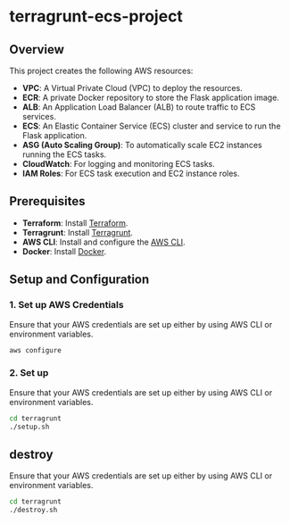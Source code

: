 # terragrunt-ecs-project


## Overview

This project creates the following AWS resources:
- **VPC**: A Virtual Private Cloud (VPC) to deploy the resources.
- **ECR**: A private Docker repository to store the Flask application image.
- **ALB**: An Application Load Balancer (ALB) to route traffic to ECS services.
- **ECS**: An Elastic Container Service (ECS) cluster and service to run the Flask application.
- **ASG (Auto Scaling Group)**: To automatically scale EC2 instances running the ECS tasks.
- **CloudWatch**: For logging and monitoring ECS tasks.
- **IAM Roles**: For ECS task execution and EC2 instance roles.

## Prerequisites

- **Terraform**: Install [Terraform](https://www.terraform.io/downloads.html).
- **Terragrunt**: Install [Terragrunt](https://terragrunt.gruntwork.io/docs/getting-started/install/).
- **AWS CLI**: Install and configure the [AWS CLI](https://aws.amazon.com/cli/).
- **Docker**: Install [Docker](https://docs.docker.com/get-docker/).

## Setup and Configuration

### 1. Set up AWS Credentials

Ensure that your AWS credentials are set up either by using AWS CLI or environment variables.

```bash
aws configure
```

### 2. Set up

Ensure that your AWS credentials are set up either by using AWS CLI or environment variables.

```bash
cd terragrunt
./setup.sh
```

## destroy

Ensure that your AWS credentials are set up either by using AWS CLI or environment variables.

```bash
cd terragrunt
./destroy.sh
```
